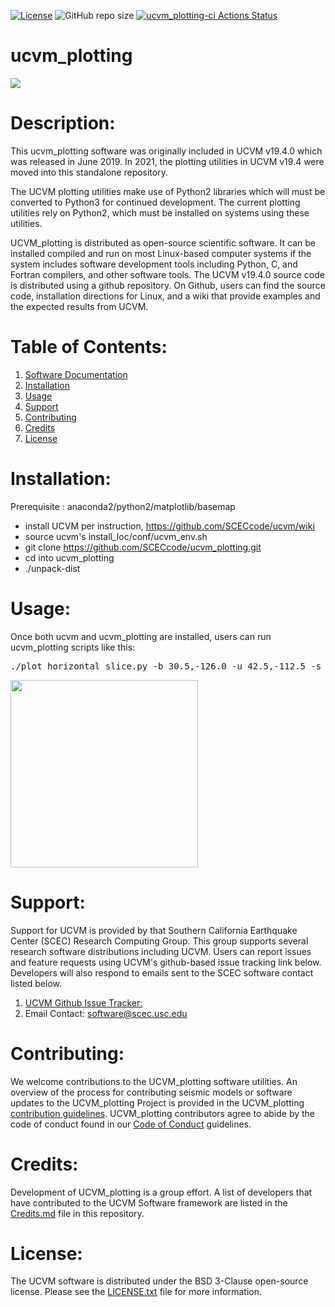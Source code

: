 [![License](https://img.shields.io/badge/License-BSD_3--Clause-blue.svg)](https://opensource.org/licenses/BSD-3-Clause)
![GitHub repo size](https://img.shields.io/github/repo-size/sceccode/ucvm_plotting)
[![ucvm_plotting-ci Actions Status](https://github.com/SCECcode/ucvm_plotting/workflows/ucvm_plotting-ci/badge.svg)](https://github.com/SCECcode/ucvm_plotting/actions)

# ucvm_plotting

<a href="http://www.scec.org/research"><img src="https://github.com/sceccode/blob/ucvm_plotting/wiki/main/images/ucvm_plotting_logo.png"></a>

# Description: 
This ucvm_plotting software was originally included in UCVM v19.4.0 which was released in June 2019. In 2021, the plotting utilities in UCVM v19.4 were moved into this standalone repository. 

The UCVM plotting utilities make use of Python2 libraries which will must be converted to Python3 for continued development. The current plotting utilities rely on Python2, which must be installed on systems using these utilities.

UCVM_plotting is distributed as open-source scientific software. It can be installed compiled and run on most Linux-based computer systems if the system includes software development tools including Python, C, and Fortran compilers, and other software tools. The UCVM v19.4.0 source code is distributed using a github repository. On Github, users can find the source code, installation directions for Linux, and a wiki that provide examples and the expected results from UCVM.

# Table of Contents:
1. [Software Documentation](https://github.com/SCECcode/ucvm_plotting/wiki/blob/main/images/ucvm_plotting_logo.png)
2. [Installation](#installation)
3. [Usage](#usage)
4. [Support](#support)
5. [Contributing](#contributing)
6. [Credits](#credits)
7. [License](#license)

# Installation: 
Prerequisite :  anaconda2/python2/matplotlib/basemap

* install UCVM per instruction, https://github.com/SCECcode/ucvm/wiki
* source ucvm's install_loc/conf/ucvm_env.sh
* git clone https://github.com/SCECcode/ucvm_plotting.git
* cd into ucvm_plotting
* ./unpack-dist

# Usage:
Once both ucvm and ucvm_plotting are installed, users can run ucvm_plotting scripts like this:
<pre>
./plot_horizontal_slice.py -b 30.5,-126.0 -u 42.5,-112.5 -s 0.05 -e 0.0 -d poisson -a s -c cs173h -o cs173h_poisson_map.png
</pre>
[<img src="https://github.com/SCECcode/ucvm_plotting.wiki/blob/main/images/plots/make_plots/cs173h_poisson_map.png" width="300" height="300" />](http://github.com/SCECcode/ucvm_plotting.wiki/blob/main/images/plots/make_plots/cs173h_poisson_map.png)


# Support:
Support for UCVM is provided by that Southern California Earthquake Center (SCEC) Research Computing Group. This group supports several research software distributions including UCVM. Users can report issues and feature requests using UCVM's github-based issue tracking link below. Developers will also respond to emails sent to the SCEC software contact listed below.
1. [UCVM Github Issue Tracker:](https://github.com/SCECcode/ucvm_plotting/issues)
2. Email Contact: software@scec.usc.edu

# Contributing:
We welcome contributions to the UCVM_plotting software utilities. An overview of the process for contributing seismic models or 
software updates to the UCVM_plotting Project is provided in the UCVM_plotting [contribution guidelines](CONTRIBUTING.md). 
UCVM_plotting contributors agree to abide by the code of conduct found in our [Code of Conduct](CODE_OF_CONDUCT.md) guidelines.

# Credits:
Development of UCVM_plotting is a group effort. A list of developers that have contributed to the UCVM Software framework 
are listed in the [Credits.md](CREDITS.md) file in this repository.

# License:
The UCVM software is distributed under the BSD 3-Clause open-source license. 
Please see the [LICENSE.txt](LICENSE.txt) file for more information.
